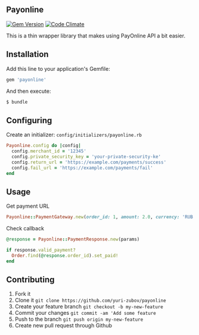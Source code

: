 ## Payonline

[![Gem Version](https://badge.fury.io/rb/payonline.svg)](http://badge.fury.io/rb/payonline) 
[![Code Climate](https://codeclimate.com/github/yuri-zubov/payonline/badges/gpa.svg)](https://codeclimate.com/github/yuri-zubov/payonline)

This is a thin wrapper library that makes using PayOnline API a bit easier.

## Installation

Add this line to your application's Gemfile:

```ruby
gem 'payonline'
```

And then execute:

```sh
$ bundle
```

## Configuring

Create an initializer: `config/initializers/payonline.rb`

```ruby
Payonline.config do |config|
  config.merchant_id = '12345'
  config.private_security_key = 'your-private-security-ke'
  config.return_url = 'https://example.com/payments/success'
  config.fail_url = 'https://example.com/payments/fail'
end
```

## Usage

Get payment URL

```ruby
Payonline::PaymentGateway.new(order_id: 1, amount: 2.0, currency: 'RUB').payment_url
```

Check callback

```ruby
@response = Payonline::PaymentResponse.new(params)

if response.valid_payment?
  Order.find(@response.order_id).set_paid!
end
```

## Contributing

1. Fork it
2. Clone it `git clone https://github.com/yuri-zubov/payonline`
3. Create your feature branch `git checkout -b my-new-feature`
4. Commit your changes `git commit -am 'Add some feature`
5. Push to the branch `git push origin my-new-feature`
6. Create new pull request through Github
